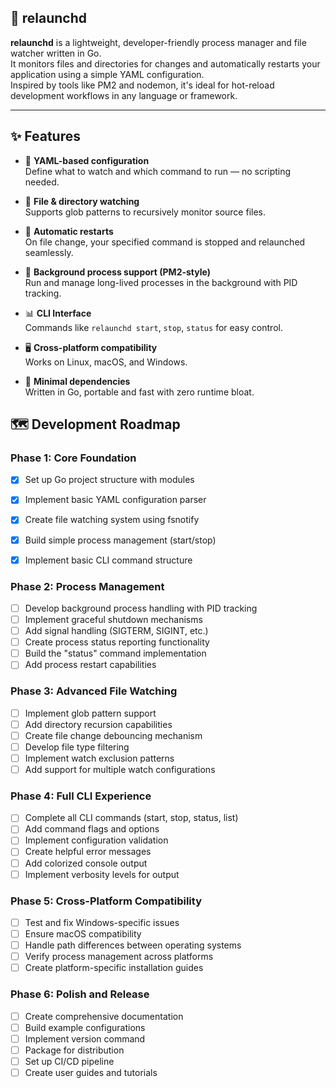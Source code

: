 ## 🚀 relaunchd

**relaunchd** is a lightweight, developer-friendly process manager and file watcher written in Go.  
It monitors files and directories for changes and automatically restarts your application using a simple YAML configuration.  
Inspired by tools like PM2 and nodemon, it's ideal for hot-reload development workflows in any language or framework.

---

## ✨ Features

- 🔧 **YAML-based configuration**  
  Define what to watch and which command to run — no scripting needed.

- 👀 **File & directory watching**  
  Supports glob patterns to recursively monitor source files.

- 🔄 **Automatic restarts**  
  On file change, your specified command is stopped and relaunched seamlessly.

- 🧠 **Background process support (PM2-style)**  
  Run and manage long-lived processes in the background with PID tracking.

- 📊 **CLI Interface**  
  Commands like `relaunchd start`, `stop`, `status` for easy control.

- 🖥️ **Cross-platform compatibility**  
  Works on Linux, macOS, and Windows.

- 🧪 **Minimal dependencies**  
  Written in Go, portable and fast with zero runtime bloat.



## 🗺️ Development Roadmap

### Phase 1: Core Foundation
- [x] Set up Go project structure with modules
- [x] Implement basic YAML configuration parser
- [x] Create file watching system using fsnotify
- [x] Build simple process management (start/stop)
- [x] Implement basic CLI command structure


### Phase 2: Process Management
- [ ] Develop background process handling with PID tracking
- [ ] Implement graceful shutdown mechanisms
- [ ] Add signal handling (SIGTERM, SIGINT, etc.)
- [ ] Create process status reporting functionality
- [ ] Build the "status" command implementation
- [ ] Add process restart capabilities

### Phase 3: Advanced File Watching
- [ ] Implement glob pattern support
- [ ] Add directory recursion capabilities
- [ ] Create file change debouncing mechanism
- [ ] Develop file type filtering
- [ ] Implement watch exclusion patterns
- [ ] Add support for multiple watch configurations

### Phase 4: Full CLI Experience
- [ ] Complete all CLI commands (start, stop, status, list)
- [ ] Add command flags and options
- [ ] Implement configuration validation
- [ ] Create helpful error messages
- [ ] Add colorized console output
- [ ] Implement verbosity levels for output

### Phase 5: Cross-Platform Compatibility
- [ ] Test and fix Windows-specific issues
- [ ] Ensure macOS compatibility
- [ ] Handle path differences between operating systems
- [ ] Verify process management across platforms
- [ ] Create platform-specific installation guides

### Phase 6: Polish and Release
- [ ] Create comprehensive documentation
- [ ] Build example configurations
- [ ] Implement version command
- [ ] Package for distribution
- [ ] Set up CI/CD pipeline
- [ ] Create user guides and tutorials
